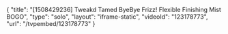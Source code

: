 {
    "title": "[1508429236] Tweakd Tamed ByeBye Frizz! Flexible Finishing Mist BOGO",
    "type": "solo",
    "layout": "iframe-static",
    "videoId": "123178773",
    "url": "\/tvpembed\/123178773"
}